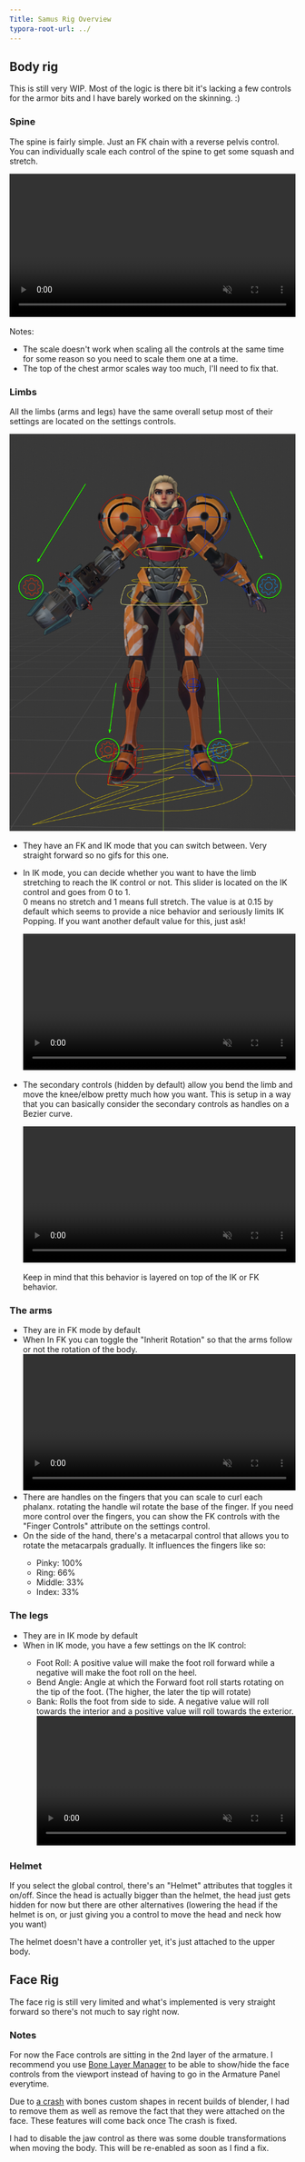 ```yaml
---
Title: Samus Rig Overview
typora-root-url: ../
---
```


## Body rig

This is still very WIP. Most of the logic is there bit it's lacking a few controls for the armor bits and I have barely worked on the skinning. :)

### Spine

The spine is fairly simple. Just an FK chain with a reverse pelvis control.  
You can individually scale each control of the spine to get some squash and stretch.

<video autoplay loop muted controls playsinline width="100%" height="auto" src="/images/samus-rig-overview/spine.webm"></video>

Notes: 

- The scale doesn't work when scaling all the controls at the same time for some reason so you need to scale them one at a time.
- The top of the chest armor scales way too  much, I'll need to fix that.

### Limbs

All the limbs (arms and legs) have the same overall setup most of their settings are located on the settings controls.

![Settings Controls](/images/samus-rig-overview/settings-controls.png)

- They have an FK and IK mode that you can switch between. Very straight forward so no gifs for this one. 

- In IK mode, you can decide whether you want to have  the limb stretching to reach the IK control or not.
  This slider is located on the IK control and goes from 0 to 1.  
  0 means no stretch and 1 means full stretch. The value is at 0.15 by default which seems to provide a nice behavior and seriously limits IK Popping. 
  If you want another default value for this, just ask!
  
  <video autoplay loop muted controls playsinline width="100%" height="auto" src="/images/samus-rig-overview/stretch-ik.webm"></video>
  
- The secondary controls (hidden by default) allow you bend the limb and move the knee/elbow pretty much how you want.
  This is setup in a way that you can basically consider the secondary controls as handles on a Bezier curve.
  
  <video autoplay loop muted controls playsinline width="100%" height="auto" src="/images/samus-rig-overview/secondary-controls.webm"></video>
  
  
  Keep in mind that this behavior is layered on top of the IK or FK behavior.

### The arms

<ul>
	<li>They are in FK mode by default</li>
	<li>
		When In FK you can toggle the "Inherit Rotation" so that the arms follow or not the rotation of the body.
<video autoplay loop muted controls playsinline width="100%" height="auto" src="/images/samus-rig-overview/arms-inherit-rotation.webm"></video>
    </li>
	<li>There are handles on the fingers that you can scale to curl each phalanx. rotating the handle wil rotate the base of the finger.
If you need more control over the fingers, you can show the FK controls with the "Finger Controls" attribute on the settings control.</li>
	<li>On the side of the hand, there's a metacarpal control that allows you to rotate the metacarpals gradually. It influences the fingers like so:</li>
	<ul>
		<li>Pinky: 100%</li>
		<li>Ring: 66%</li>
		<li>Middle: 33%</li>
		<li>Index: 33%</li>
	</ul>
</ul>

### The legs

<ul>
	<li>They are in IK mode by default</li>
	<li>When in IK mode, you have a few settings on the IK control:</li>
	<ul>
		<li>Foot Roll: A positive value will make the foot roll forward while a negative will make the foot roll on the heel.</li>
		<li>Bend Angle: Angle at which the Forward foot roll starts rotating on the tip of the foot. (The higher, the later the tip will rotate)</li>
		<li>Bank: Rolls the foot from side to side. A negative value will roll towards the interior and a positive value will roll towards the exterior.</li>
	<video autoplay loop muted controls playsinline width="100%" height="auto" src="/images/samus-rig-overview/foot-roll.webm"></video>
	</ul>
</ul>





### Helmet

If you select the global control, there's an "Helmet" attributes that toggles it on/off. Since the head is actually bigger than the helmet, the head just gets hidden for now but there are other alternatives (lowering the head if the helmet is on, or just giving you a control to move the head and neck how you want)

The helmet doesn't have a controller yet, it's just attached to the upper body.

## Face Rig

The face rig is still very limited and what's implemented is very straight forward so there's not much to say right now.

### Notes

For now the Face controls are sitting in the 2nd layer of the armature. I recommend you use [Bone Layer Manager](https://gumroad.com/l/STdb) to be able to show/hide the face controls from the viewport instead of having to go in the Armature Panel everytime.

Due to [a crash](https://developer.blender.org/T64512) with bones custom shapes in recent builds of blender, I had to remove them as well as remove the fact that they were attached on the face.
These features will come back once The crash is fixed.

I had to disable the jaw control as there was some double transformations when moving the body. This will be re-enabled as soon as I find a fix.